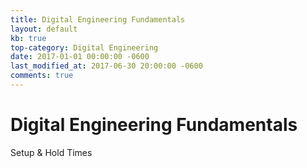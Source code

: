 ```yaml
---
title: Digital Engineering Fundamentals
layout: default
kb: true
top-category: Digital Engineering
date: 2017-01-01 00:00:00 -0600
last_modified_at: 2017-06-30 20:00:00 -0600
comments: true
---
```


# Digital Engineering Fundamentals

Setup & Hold Times